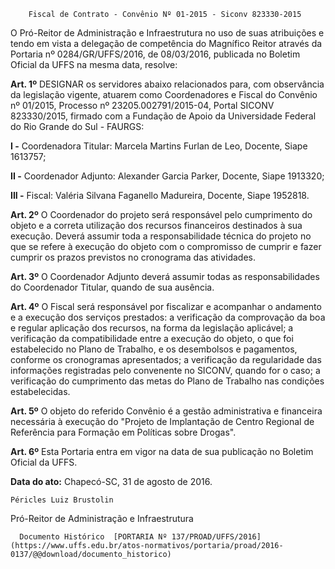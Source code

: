         Fiscal de Contrato - Convênio Nº 01-2015 - Siconv 823330-2015  

O Pró-Reitor de Administração e Infraestrutura no uso de suas atribuições e tendo em vista a delegação de competência do Magnífico Reitor através da Portaria nº 0284/GR/UFFS/2016, de 08/03/2016, publicada no Boletim Oficial da UFFS na mesma data, resolve:

 **Art. 1º** DESIGNAR os servidores abaixo relacionados para, com observância da legislação vigente, atuarem como Coordenadores e Fiscal do Convênio nº 01/2015, Processo nº 23205.002791/2015-04, Portal SICONV 823330/2015, firmado com a Fundação de Apoio da Universidade Federal do Rio Grande do Sul - FAURGS:

 **I -** Coordenadora Titular: Marcela Martins Furlan de Leo, Docente, Siape 1613757;

 **II -** Coordenador Adjunto: Alexander Garcia Parker, Docente, Siape 1913320;

 **III -** Fiscal: Valéria Silvana Faganello Madureira, Docente, Siape 1952818.

 **Art. 2º** O Coordenador do projeto será responsável pelo cumprimento do objeto e a correta utilização dos recursos financeiros destinados à sua execução. Deverá assumir toda a responsabilidade técnica do projeto no que se refere à execução do objeto com o compromisso de cumprir e fazer cumprir os prazos previstos no cronograma das atividades.

 **Art. 3º** O Coordenador Adjunto deverá assumir todas as responsabilidades do Coordenador Titular, quando de sua ausência.

 **Art. 4º** O Fiscal será responsável por fiscalizar e acompanhar o andamento e a execução dos serviços prestados: a verificação da comprovação da boa e regular aplicação dos recursos, na forma da legislação aplicável; a verificação da compatibilidade entre a execução do objeto, o que foi estabelecido no Plano de Trabalho, e os desembolsos e pagamentos, conforme os cronogramas apresentados; a verificação da regularidade das informações registradas pelo convenente no SICONV, quando for o caso; a verificação do cumprimento das metas do Plano de Trabalho nas condições estabelecidas.

 **Art. 5º** O objeto do referido Convênio é a gestão administrativa e financeira necessária à execução do "Projeto de Implantação de Centro Regional de Referência para Formação em Políticas sobre Drogas".

 **Art. 6º** Esta Portaria entra em vigor na data de sua publicação no Boletim Oficial da UFFS.

  

   **Data do ato:** Chapecó-SC, 31 de agosto de 2016.   
 

    Péricles Luiz Brustolin   
 Pró-Reitor de Administração e Infraestrutura 

      Documento Histórico  [PORTARIA Nº 137/PROAD/UFFS/2016](https://www.uffs.edu.br/atos-normativos/portaria/proad/2016-0137/@@download/documento_historico)     
      